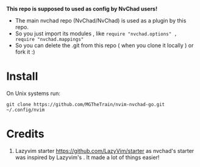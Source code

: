 **This repo is supposed to used as config by NvChad users!**

- The main nvchad repo (NvChad/NvChad) is used as a plugin by this repo.
- So you just import its modules , like `require "nvchad.options" , require "nvchad.mappings"`
- So you can delete the .git from this repo ( when you clone it locally ) or fork it :)

# Install

On Unix systems run:

`git clone https://github.com/MGTheTrain/nvim-nvchad-go.git ~/.config/nvim`

# Credits

1) Lazyvim starter https://github.com/LazyVim/starter as nvchad's starter was inspired by Lazyvim's . It made a lot of things easier!
